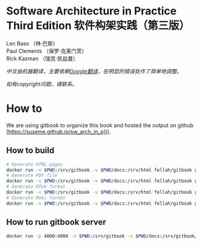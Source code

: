 **Software Architecture in Practice** Third Edition 软件构架实践（第三版）
===

Len Bass （林·巴斯）  
Paul Clements （保罗·克莱门茨）  
Rick Kazman （瑞克·凯兹曼）

_中文由机器翻译，主要依赖[Google翻译](https://translate.google.com)，在明显的错误处作了简单地调整。_

_如有copyright问题，请联系。_

# How to
We are using gitbook to organize this book and hosted the output on github [https://suseme.github.io/sw_arch_in_p]().
## How to build
```bash
# Generate HTML pages
docker run -v $PWD:/srv/gitbook -v $PWD/docs:/srv/html fellah/gitbook gitbook build . /srv/html
# Generate PDF file
docker run -v $PWD:/srv/gitbook -v $PWD/docs:/srv/html fellah/gitbook gitbook pdf . /srv/html/sw_arch_in_p.pdf
# Generate EPub format
docker run -v $PWD:/srv/gitbook -v $PWD/docs:/srv/html fellah/gitbook gitbook epub . /srv/html/sw_arch_in_p.epub
# Generate Mobi format
docker run -v $PWD:/srv/gitbook -v $PWD/docs:/srv/html fellah/gitbook gitbook mobi . /srv/html/sw_arch_in_p.mobi
```

## How to run gitbook server
```bash
docker run -p 4000:4000 -v $PWD:/srv/gitbook -v $PWD/docs:/srv/gitbook/_book fellah/gitbook gitbook serve ./
```

